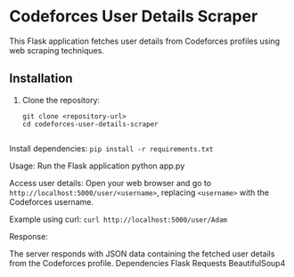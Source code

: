 # Codeforces User Details Scraper

This Flask application fetches user details from Codeforces profiles using web scraping techniques.

## Installation

1. Clone the repository:
   ```
   git clone <repository-url>
   cd codeforces-user-details-scraper


Install dependencies:
```pip install -r requirements.txt```


Usage:
Run the Flask application
python app.py


Access user details:
Open your web browser and go to ```http://localhost:5000/user/<username>```, replacing ```<username>``` with the Codeforces username.

Example using curl:
```curl http://localhost:5000/user/Adam```


Response:

The server responds with JSON data containing the fetched user details from the Codeforces profile.
Dependencies
Flask
Requests
BeautifulSoup4
